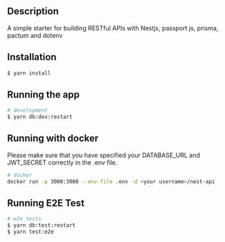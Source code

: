 ## Description

 A simple starter for building RESTful APIs with Nestjs, passport js, prisma, pactum and dotenv
## Installation

```bash
$ yarn install
```

## Running the app

```bash
# development
$ yarn db:dev:restart
```

## Running with docker

Please make sure that you have specified your DATABASE_URL and JWT_SECRET correctly in the .env file.
```bash
# docker
docker run -p 3000:3000 --env-file .env -d <your username>/nest-api
```
 

## Running E2E Test

```bash
# e2e tests
$ yarn db:test:restart
$ yarn test:e2e


```

